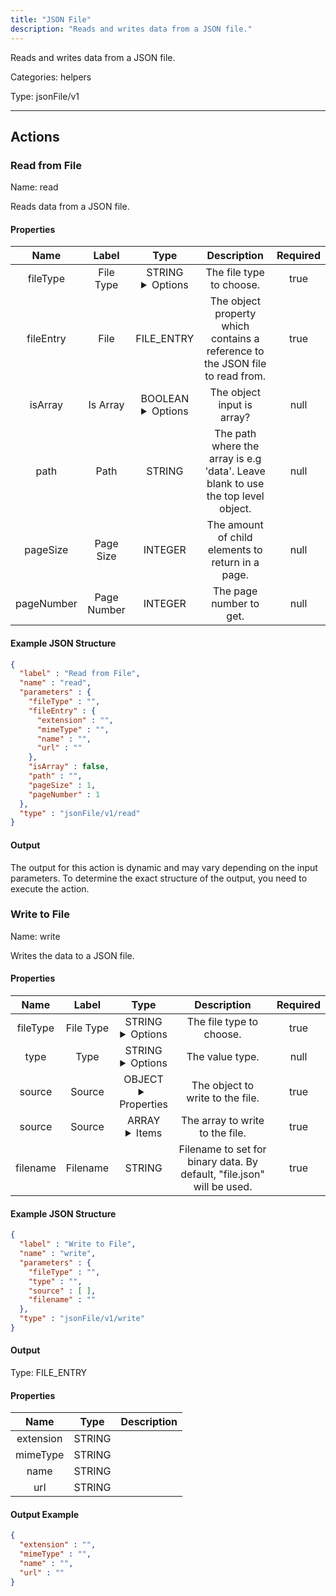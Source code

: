 ```yaml
---
title: "JSON File"
description: "Reads and writes data from a JSON file."
---
```


Reads and writes data from a JSON file.


Categories: helpers


Type: jsonFile/v1

<hr />




## Actions


### Read from File
Name: read

Reads data from a JSON file.

#### Properties

|      Name       |      Label     |     Type     |     Description     | Required |
|:---------------:|:--------------:|:------------:|:-------------------:|:--------:|
| fileType | File Type | STRING <details> <summary> Options </summary> JSON, JSONL </details> | The file type to choose. | true |
| fileEntry | File | FILE_ENTRY | The object property which contains a reference to the JSON file to read from. | true |
| isArray | Is Array | BOOLEAN <details> <summary> Options </summary> true, false </details> | The object input is array? | null |
| path | Path | STRING | The path where the array is e.g 'data'. Leave blank to use the top level object. | null |
| pageSize | Page Size | INTEGER | The amount of child elements to return in a page. | null |
| pageNumber | Page Number | INTEGER | The page number to get. | null |

#### Example JSON Structure
```json
{
  "label" : "Read from File",
  "name" : "read",
  "parameters" : {
    "fileType" : "",
    "fileEntry" : {
      "extension" : "",
      "mimeType" : "",
      "name" : "",
      "url" : ""
    },
    "isArray" : false,
    "path" : "",
    "pageSize" : 1,
    "pageNumber" : 1
  },
  "type" : "jsonFile/v1/read"
}
```

#### Output

The output for this action is dynamic and may vary depending on the input parameters. To determine the exact structure of the output, you need to execute the action.




### Write to File
Name: write

Writes the data to a JSON file.

#### Properties

|      Name       |      Label     |     Type     |     Description     | Required |
|:---------------:|:--------------:|:------------:|:-------------------:|:--------:|
| fileType | File Type | STRING <details> <summary> Options </summary> JSON, JSONL </details> | The file type to choose. | true |
| type | Type | STRING <details> <summary> Options </summary> OBJECT, ARRAY </details> | The value type. | null |
| source | Source | OBJECT <details> <summary> Properties </summary> {} </details> | The object to write to the file. | true |
| source | Source | ARRAY <details> <summary> Items </summary> [] </details> | The array to write to the file. | true |
| filename | Filename | STRING | Filename to set for binary data. By default, "file.json" will be used. | true |

#### Example JSON Structure
```json
{
  "label" : "Write to File",
  "name" : "write",
  "parameters" : {
    "fileType" : "",
    "type" : "",
    "source" : [ ],
    "filename" : ""
  },
  "type" : "jsonFile/v1/write"
}
```

#### Output



Type: FILE_ENTRY


#### Properties

|     Name     |     Type     |     Description     |
|:------------:|:------------:|:-------------------:|
| extension | STRING |  |
| mimeType | STRING |  |
| name | STRING |  |
| url | STRING |  |




#### Output Example
```json
{
  "extension" : "",
  "mimeType" : "",
  "name" : "",
  "url" : ""
}
```




